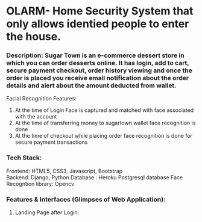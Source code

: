 # OLARM- Home Security System that only allows identied people to enter the house.
### Description: Sugar Town is an e-commerce dessert store in which you can order desserts online. It has login, add to cart, secure payment checkout, order history viewing and once the order is placed you receive email notification about the order details and alert about the amount deducted from wallet.

Facial Recognition Features:

1. At the time of Login Face is captured and matched with face associated with the account
2. At the time of transferring money to sugartown wallet face recognition is done
3. At the time of checkout while placing order face recognition is done for secure payment transactions

### Tech Stack:
Frontend: HTML5, CSS3, Javascript, Bootstrap <br/>
Backend: Django, Python
Database : Heroku Postgresql database
Face Recogntion library: Opencv

### Features & Interfaces (Glimpses of Web Application):

1. Landing Page after Login:
